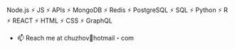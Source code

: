 Node.js ⚡ JS ⚡ APIs ⚡ MongoDB ⚡ Redis ⚡ PostgreSQL ⚡ SQL ⚡ Python ⚡ R ⚡ REACT ⚡ HTML ⚡ CSS ⚡ GraphQL 

- 📫 Reach me at chuzhov🛟hotmail・com
  
<!--
**chuzhov/chuzhov** is a ✨ _special_ ✨ repository because its `README.md` (this file) appears on your GitHub profile.

Here are some ideas to get you started:

- 🔭 I’m currently working on ...
- 🌱 I’m currently learning ...
- 👯 I’m looking to collaborate on ...
- 🤔 I’m looking for help with ...
- 💬 Ask me about ...
- 📫 How to reach me: ...
- 😄 Pronouns: ...
- ⚡ Fun fact: ...

_I pass beneath a fixed white line of trees
where dry leaves lie for footsteps to dismember.
They crackle with a muted sound like fear.
I ask cold air, "**What is the word that frees?**"
The wind says, "**Change**()," and the white sun, "**Remember**()."_

-->
